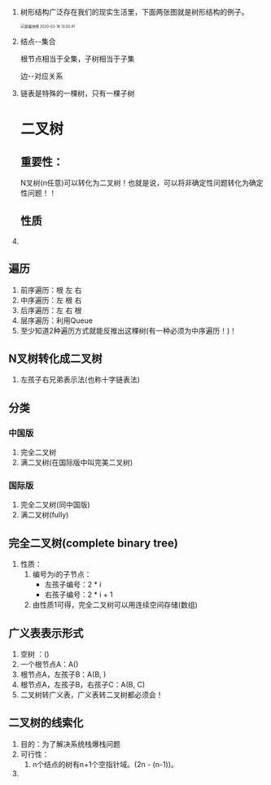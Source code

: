 



1. 树形结构广泛存在我们的现实生活里，下面两张图就是树形结构的例子。

   <img src="/Users/chenbin/Desktop/屏幕快照 2020-02-16 13.00.41.png" alt="屏幕快照 2020-02-16 13.00.41" style="zoom:50%;" />

2. 结点--集合

   根节点相当于全集，子树相当于子集

   边--对应关系

3. 链表是特殊的一棵树，只有一棵子树

   # 二叉树

   ## 重要性：

   N叉树(n任意)可以转化为二叉树！也就是说，可以将非确定性问题转化为确定性问题！！

   ## 性质

1. 



## 遍历

1. 前序遍历：根 左 右
2. 中序遍历：左 根 右
3. 后序遍历：左 右 根
4. 层序遍历：利用Queue
5. 至少知道2种遍历方式就能反推出这棵树(有一种必须为中序遍历！)！



## N叉树转化成二叉树

1. 左孩子右兄弟表示法(也称十字链表法)



## 分类

### 中国版

1. 完全二叉树
2. 满二叉树(在国际版中叫完美二叉树)



### 国际版

1. 完全二叉树(同中国版)
2. 满二叉树(fully)



## 完全二叉树(complete binary tree)

1. 性质：
   1. 编号为i的子节点：
      + 左孩子编号：2 * i
      + 右孩子编号：2 * i + 1
   2. 由性质1可得，完全二叉树可以用连续空间存储(数组)





## 广义表表示形式

1. 空树 ：()
2. 一个根节点A：A()
3. 根节点A，左孩子B：A(B, )
4. 根节点A，左孩子B，右孩子C：A(B, C)
5. 二叉树转广义表，广义表转二叉树都必须会！





## 二叉树的线索化

1. 目的：为了解决系统栈爆栈问题
2. 可行性：
   1. n个结点的树有n+1个空指针域。(2n - (n-1))。
3. 